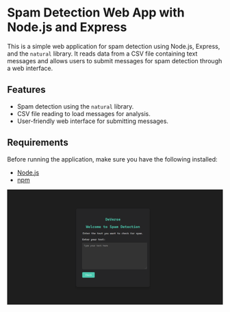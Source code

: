 # Spam Detection Web App with Node.js and Express

This is a simple web application for spam detection using Node.js, Express, and the `natural` library. It reads data from a CSV file containing text messages and allows users to submit messages for spam detection through a web interface.

## Features

- Spam detection using the `natural` library.
- CSV file reading to load messages for analysis.
- User-friendly web interface for submitting messages.

## Requirements

Before running the application, make sure you have the following installed:

- [Node.js](https://nodejs.org/)
- [npm](https://www.npmjs.com/)

![Spam Detection App Screenshot](./screenshot.png)
